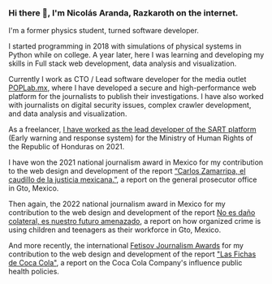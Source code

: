 ### Hi there 👋, I'm Nicolás Aranda, Razkaroth on the internet.

I'm a former physics student, turned software developer.



I started programming in 2018 with simulations of physical systems in Python while on college. A year later, here I was learning and developing my skills in Full stack web development, data analysis and visualization.

Currently I work as CTO / Lead software developer for the media outlet [POPLab.mx](https://poplab.mx), where I have developed a secure and high-performance web platform for the journalists to publish their investigations. I have also worked with journalists on digital security issues, complex crawler development, and data analysis and visualization.

As a freelancer, [I have worked as the lead developer of the SART platform](sart.pdf) (Early warning and response system) for the
Ministry of Human Rights of the Republic of Honduras on 2021.

I have won the 2021 national journalism award in Mexico for my contribution to the web design and development of the report [“Carlos Zamarripa, el caudillo de la justicia mexicana.”](https://elcaudillo.poplab.mx/), a report on the general prosecutor office in Gto, Mexico.

Then again, the 2022 national journalism award in Mexico for my contribution to the web design and development of the report [No es daño colateral, es nuestro futuro amenazado](https://poplab.mx/especiales/guanajuato-violencia-homicida-menores/), a report on how organized crime is using children and teenagers as their workforce in Gto, Mexico. 

And more recently, the international [Fetisov Journalism Awards](https://fjawards.com/) for my contribution to the web design and development of the report ["Las Fichas de Coca Cola"](https://poplab.mx/especiales/las-fichas-de-coca/), a report on the Coca Cola Company's influence public health policies.
